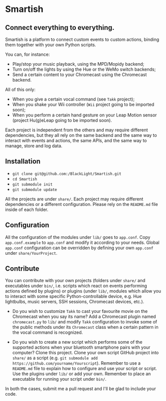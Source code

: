 # Smartish

## Connect everything to everything.

Smartish is a platform to connect custom events to custom actions, binding them together with your own Python scripts.

You can, for instance:

* Play/stop your music playback, using the MPD/Mopidy backend;
* Turn on/off the lights by using the Hue or the WeMo switch backends;
* Send a certain content to your Chromecast using the Chromecast backend.

All of this only:

* When you give a certain vocal command (see `Takk` project);
* When you shake your Wii controller (`Wii` project going to be imported soon);
* When you perform a certain hand gesture on your Leap Motion sensor (project Hu(g)eLeap going to be imported soon).

Each project is independent from the others and may require different dependencies,  but they all rely on the same backend and the same way to interact with events and actions, the same APIs, and the same way to manage, store and log data.

## Installation

* `git clone git@github.com:/BlackLight/Smartish.git`
* `cd Smartish`
* `git submodule init`
* `git submodule update`

All the projects are under `share/`. Each project may require different dependencies or a different configuration. Please rely on the `README.md` file inside of each folder.

## Configuration

All the configuration of the modules under `lib/` goes to `app.conf`. Copy `app.conf.example` to `app.conf` and modify it according to your needs.
Global `app.conf` configuration can be overridden by defining your own `app.conf` under `share/YourProject`.

## Contribute

You can contribute with your own projects (folders under `share/` and executables under `bin/`, i.e. scripts which react on events performing actions defined by plugins) or plugins (under `lib/`, modules which allow you to interact with some specific Python-controllable device, e.g. Hue lightbulbs, music servers, SSH sessions, Chromecast devices, etc.).

* Do you wish to customize `Takk` to cast your favourite movie on the Chromecast when you say its name? Add a Chromecast plugin named `chromecast.py` to `lib/` and modify `Takk` configuration to invoke some of the public methods under its `Chromecast` class when a certain pattern in the vocal command is recognized.

* Do you wish to create a new script which performs some of the supported actions when your bluetooth smartphone pairs with your computer? Clone this project. Clone your own script GitHub project into `share/` as a script (e.g. `git submodule add https://github.com/yourname/Yourscript`). Remember to use a `README.md` file to explain how to configure and use your script or script. Use the plugins under `lib/` or add your own. Remember to place an executable for running your script under `bin/`.

In both the cases, submit me a pull request and I'll be glad to include your code.

